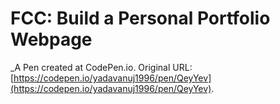 # FCC: Build a Personal Portfolio Webpage
 _A Pen created at CodePen.io. Original URL: [https://codepen.io/yadavanuj1996/pen/QeyYev](https://codepen.io/yadavanuj1996/pen/QeyYev).

 